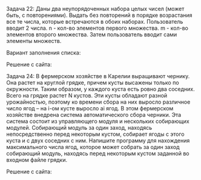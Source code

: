 Задача 22: Даны два неупорядоченных набора целых чисел (может быть, с повторениями). Выдать без повторений в порядке возрастания все те числа, которые встречаются в обоих наборах.
Пользователь вводит 2 числа. n - кол-во элементов первого множества. m - кол-во элементов второго множества. Затем пользователь вводит сами элементы множеств.


Вариант заполнения списка:
<!-- chars_n = list()
for i in range(size_n):
     n = int(input())
     chars_n.append(n)
print(chars_n) -->

Решение с сайта:
<!-- mol = [int(x) for x in input().split()]
n = mol[0]
m = mol[1]
set_1 = set()
set_2 = set()
list_1 = list()
a = [int(x) for x in input().split()]
k = set(a)
for i in k:
set_1.add(i)
b = [int(x) for x in input().split()]
k1 = set(b)
for i in k1:
set_2.add(i)
lok = set_1 & set_2
kool = list(lok)
kool.sort()
for i in kool:
print(i, end=' ') -->

Задача 24: В фермерском хозяйстве в Карелии выращивают чернику. Она растет на круглой грядке, причем кусты высажены только по окружности. Таким образом, у каждого куста есть ровно два соседних. Всего на грядке растет N кустов.
Эти кусты обладают разной урожайностью, поэтому ко времени сбора на них выросло различное число ягод – на i-ом кусте выросло ai ягод.
В этом фермерском хозяйстве внедрена система автоматического сбора черники. Эта система состоит из управляющего модуля и нескольких собирающих модулей. Собирающий модуль за один заход, находясь непосредственно перед некоторым кустом, собирает ягоды с этого куста и с двух соседних с ним.
Напишите программу для нахождения максимального числа ягод, которое может собрать за один заход собирающий модуль, находясь перед некоторым кустом заданной во входном файле грядки.


Решение с сайта:

<!-- n = int(input())
arr = list()
for i in range(n):
    x = int(input())
    arr.append(x)

arr_count = list()
for i in range(len(arr) - 1):
    arr_count.append(arr[i-1] + arr[i] + arr[i+1])
arr_count.append(arr[-2] + arr[-1] + arr[0])
print(max(arr_count)) -->



